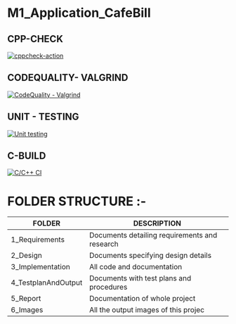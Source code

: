 # M1_Application_CafeBill
## CPP-CHECK

[![cppcheck-action](https://github.com/Abhilash1101/M1_Application_CafeBill/actions/workflows/cppcheck.yml/badge.svg)](https://github.com/Abhilash1101/M1_Application_CafeBill/actions/workflows/cppcheck.yml)

## CODEQUALITY- VALGRIND
[![CodeQuality - Valgrind](https://github.com/Abhilash1101/M1_Application_CafeBill/actions/workflows/Valgrind.yml/badge.svg)](https://github.com/Abhilash1101/M1_Application_CafeBill/actions/workflows/Valgrind.yml)

## UNIT - TESTING

[![Unit testing](https://github.com/Abhilash1101/M1_Application_CafeBill/actions/workflows/Unit-Test.yml/badge.svg)](https://github.com/Abhilash1101/M1_Application_CafeBill/actions/workflows/Unit-Test.yml)

## C-BUILD
[![C/C++ CI](https://github.com/Abhilash1101/M1_Application_CafeBill/actions/workflows/C-build.yml/badge.svg)](https://github.com/Abhilash1101/M1_Application_CafeBill/actions/workflows/C-build.yml)


 # FOLDER STRUCTURE  :-
  
  | FOLDER           	| DESCRIPTION                                   	|
|------------------	|-----------------------------------------------	|
| 1_Requirements   	| Documents detailing requirements and research 	|
| 2_Design         	| Documents specifying design details           	|
| 3_Implementation 	| All code and documentation                    	|
| 4_TestplanAndOutput     	| Documents with test plans and procedures      	|
| 5_Report         	| Documentation of whole project                	|
| 6_Images         	| All the output images of this projec          	|
